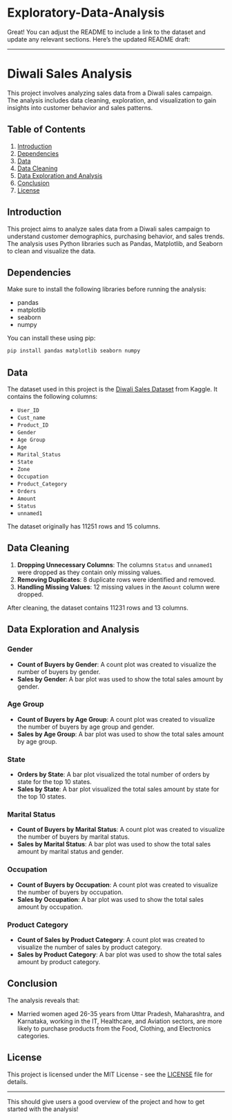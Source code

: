 # Exploratory-Data-Analysis
Great! You can adjust the README to include a link to the dataset and update any relevant sections. Here’s the updated README draft:

---

# Diwali Sales Analysis

This project involves analyzing sales data from a Diwali sales campaign. The analysis includes data cleaning, exploration, and visualization to gain insights into customer behavior and sales patterns.

## Table of Contents

1. [Introduction](#introduction)
2. [Dependencies](#dependencies)
3. [Data](#data)
4. [Data Cleaning](#data-cleaning)
5. [Data Exploration and Analysis](#data-exploration-and-analysis)
6. [Conclusion](#conclusion)
7. [License](#license)

## Introduction

This project aims to analyze sales data from a Diwali sales campaign to understand customer demographics, purchasing behavior, and sales trends. The analysis uses Python libraries such as Pandas, Matplotlib, and Seaborn to clean and visualize the data.

## Dependencies

Make sure to install the following libraries before running the analysis:

- pandas
- matplotlib
- seaborn
- numpy

You can install these using pip:

```bash
pip install pandas matplotlib seaborn numpy
```

## Data

The dataset used in this project is the [Diwali Sales Dataset](https://www.kaggle.com/datasets/saadharoon27/diwali-sales-dataset) from Kaggle. It contains the following columns:

- `User_ID`
- `Cust_name`
- `Product_ID`
- `Gender`
- `Age Group`
- `Age`
- `Marital_Status`
- `State`
- `Zone`
- `Occupation`
- `Product_Category`
- `Orders`
- `Amount`
- `Status`
- `unnamed1`

The dataset originally has 11251 rows and 15 columns.

## Data Cleaning

1. **Dropping Unnecessary Columns**: The columns `Status` and `unnamed1` were dropped as they contain only missing values.
2. **Removing Duplicates**: 8 duplicate rows were identified and removed.
3. **Handling Missing Values**: 12 missing values in the `Amount` column were dropped.

After cleaning, the dataset contains 11231 rows and 13 columns.

## Data Exploration and Analysis

### Gender

- **Count of Buyers by Gender**: A count plot was created to visualize the number of buyers by gender.
- **Sales by Gender**: A bar plot was used to show the total sales amount by gender.

### Age Group

- **Count of Buyers by Age Group**: A count plot was created to visualize the number of buyers by age group and gender.
- **Sales by Age Group**: A bar plot was used to show the total sales amount by age group.

### State

- **Orders by State**: A bar plot visualized the total number of orders by state for the top 10 states.
- **Sales by State**: A bar plot visualized the total sales amount by state for the top 10 states.

### Marital Status

- **Count of Buyers by Marital Status**: A count plot was created to visualize the number of buyers by marital status.
- **Sales by Marital Status**: A bar plot was used to show the total sales amount by marital status and gender.

### Occupation

- **Count of Buyers by Occupation**: A count plot was created to visualize the number of buyers by occupation.
- **Sales by Occupation**: A bar plot was used to show the total sales amount by occupation.

### Product Category

- **Count of Sales by Product Category**: A count plot was created to visualize the number of sales by product category.
- **Sales by Product Category**: A bar plot was used to show the total sales amount by product category.

## Conclusion

The analysis reveals that:

- Married women aged 26-35 years from Uttar Pradesh, Maharashtra, and Karnataka, working in the IT, Healthcare, and Aviation sectors, are more likely to purchase products from the Food, Clothing, and Electronics categories.

## License

This project is licensed under the MIT License - see the [LICENSE](LICENSE) file for details.

---

This should give users a good overview of the project and how to get started with the analysis!
